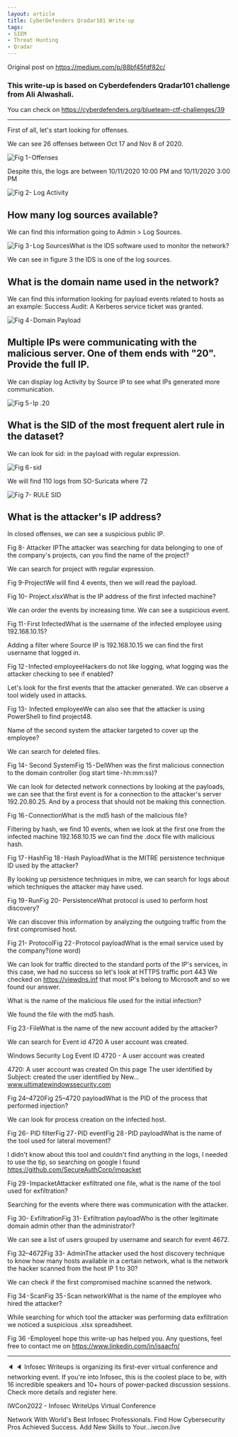 ```yaml
---
layout: article
title: CyberDefenders Qradar101 Write-up
tags:
- SIEM
- Threat Hunting
- Qradar
---
```

Original post on https://medium.com/p/88bf45fdf82c/

### This write-up is based on Cyberdefenders Qradar101 challenge from Ali Alwashali.
You can check on https://cyberdefenders.org/blueteam-ctf-challenges/39

----

First of all, let's start looking for offenses.

We can see 26 offenses between Oct 17 and Nov 8 of 2020.

![Fig 1 - Offenses](https://cdn-images-1.medium.com/max/800/1*UfcJEcN7jFEnz4FTcG8JbA.png)


Despite this, the logs are between 10/11/2020 10:00 PM and 10/11/2020 3:00 PM

![Fig 2- Log Activity](https://cdn-images-1.medium.com/max/800/1*QuNpAdQgXKVGakze7d1XTQ.png)

## How many log sources available?

We can find this information going to Admin > Log Sources.

![Fig 3 - Log SourcesWhat is the IDS software used to monitor the network?](https://cdn-images-1.medium.com/max/800/1*Xtxty8vIelmjePXM3txN4A.png)

We can see in figure 3 the IDS is one of the log sources.

## What is the domain name used in the network?

We can find this information looking for payload events related to hosts as an example: Success Audit: A Kerberos service ticket was granted.

![Fig 4 - Domain Payload](https://cdn-images-1.medium.com/max/800/1*lA1syASBL-Cv41NAXjKtQA.png)

## Multiple IPs were communicating with the malicious server. One of them ends with "20". Provide the full IP.

We can display log Activity by Source IP to see what IPs generated more communication.

![Fig 5 - Ip .20](https://cdn-images-1.medium.com/max/800/1*mm83K3gfDbeGJs8O76HZ-w.png)

## What is the SID of the most frequent alert rule in the dataset?

We can look for sid: in the payload with regular expression.

![Fig 6 - sid](https://cdn-images-1.medium.com/max/800/1*0flYzSiMHVDtgeN7VOuleQ.png)

We will find 110 logs from SO-Suricata where 72

![Fig 7- RULE SID](https://cdn-images-1.medium.com/max/800/1*TDaJUGXn8hWtS-a_xVf6lw.png)

## What is the attacker's IP address?

In closed offenses, we can see a suspicious public IP.

Fig 8- Attacker IPThe attacker was searching for data belonging to one of the company's projects, can you find the name of the project?

We can search for project with regular expression.

Fig 9-ProjectWe will find 4 events, then we will read the payload.

Fig 10- Project.xlsxWhat is the IP address of the first infected machine?

We can order the events by increasing time. We can see a suspicious event.

Fig 11 - First InfectedWhat is the username of the infected employee using 192.168.10.15?

Adding a filter where Source IP is 192.168.10.15 we can find the first username that logged in.

Fig 12 - Infected employeeHackers do not like logging, what logging was the attacker checking to see if enabled?

Let's look for the first events that the attacker generated. We can observe a tool widely used in attacks.

Fig 13- Infected employeeWe can also see that the attacker is using PowerShell to find project48.

Name of the second system the attacker targeted to cover up the employee?

We can search for deleted files.

Fig 14- Second SystemFig 15 - DelWhen was the first malicious connection to the domain controller (log start time - hh:mm:ss)?

We can look for detected network connections by looking at the payloads, we can see that the first event is for a connection to the attacker's server 192.20.80.25. And by a process that should not be making this connection.

Fig 16 - ConnectionWhat is the md5 hash of the malicious file?

Filtering by hash, we find 10 events, when we look at the first one from the infected machine 192.168.10.15 we can find the .docx file with malicious hash.

Fig 17 - HashFig 18 - Hash PayloadWhat is the MITRE persistence technique ID used by the attacker?

By looking up persistence techniques in mitre, we can search for logs about which techniques the attacker may have used.

Fig 19 - RunFig 20- PersistenceWhat protocol is used to perform host discovery?

We can discover this information by analyzing the outgoing traffic from the first compromised host.

Fig 21- ProtocolFig 22 - Protocol payloadWhat is the email service used by the company?(one word)

We can look for traffic directed to the standard ports of the IP's services, in this case, we had no success so let's look at HTTPS traffic port 443 We checked on https://viewdns.inf that most IP's belong to Microsoft and so we found our answer.

What is the name of the malicious file used for the initial infection?

We found the file with the md5 hash.

Fig 23 - FileWhat is the name of the new account added by the attacker?

We can search for Event id 4720 A user account was created.

Windows Security Log Event ID 4720 - A user account was created

4720: A user account was created On this page The user identified by Subject: created the user identified by New…www.ultimatewindowssecurity.com

Fig 24–4720Fig 25–4720 payloadWhat is the PID of the process that performed injection?

We can look for process creation on the infected host.

Fig 26- PID filterFig 27 - PID eventFig 28 - PID payloadWhat is the name of the tool used for lateral movement?

I didn't know about this tool and couldn't find anything in the logs, I needed to use the tip, so searching on google I found https://github.com/SecureAuthCorp/impacket

Fig 29 - ImpacketAttacker exfiltrated one file, what is the name of the tool used for exfiltration?

Searching for the events where there was communication with the attacker.

Fig 30- ExfiltrationFig 31- Exfiltration payloadWho is the other legitimate domain admin other than the administrator?

We can see a list of users grouped by username and search for event 4672.

Fig 32–4672Fig 33- AdminThe attacker used the host discovery technique to know how many hosts available in a certain network, what is the network the hacker scanned from the host IP 1 to 30?

We can check if the first compromised machine scanned the network.

Fig 34 - ScanFig 35 - Scan networkWhat is the name of the employee who hired the attacker?

While searching for which tool the attacker was performing data exfiltration we noticed a suspicious .xlsx spreadsheet.

Fig 36 -EmployeeI hope this write-up has helped you. Any questions, feel free to contact me on https://www.linkedin.com/in/isaacfn/



---



🔈 🔈 Infosec Writeups is organizing its first-ever virtual conference and networking event. If you're into Infosec, this is the coolest place to be, with 16 incredible speakers and 10+ hours of power-packed discussion sessions. Check more details and register here.

IWCon2022 - Infosec WriteUps Virtual Conference

Network With World's Best Infosec Professionals. Find How Cybersecurity Pros Achieved Success. Add New Skills to Your…iwcon.live
